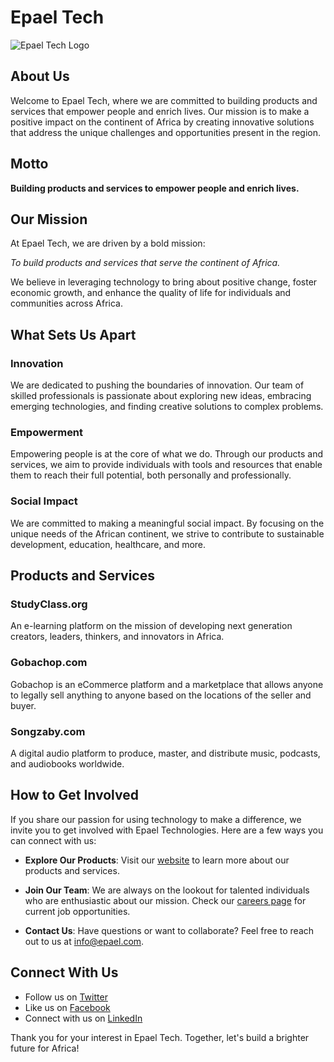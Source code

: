 # Epael Tech

![Epael Tech Logo](https://github.com/[epaeltech]/[epaeltech]/blob/[branch]/logo.png?raw=true)

## About Us

Welcome to Epael Tech, where we are committed to building products and services that empower people and enrich lives. Our mission is to make a positive impact on the continent of Africa by creating innovative solutions that address the unique challenges and opportunities present in the region.

## Motto

**Building products and services to empower people and enrich lives.**

## Our Mission

At Epael Tech, we are driven by a bold mission:

*To build products and services that serve the continent of Africa.*

We believe in leveraging technology to bring about positive change, foster economic growth, and enhance the quality of life for individuals and communities across Africa.

## What Sets Us Apart

### Innovation

We are dedicated to pushing the boundaries of innovation. Our team of skilled professionals is passionate about exploring new ideas, embracing emerging technologies, and finding creative solutions to complex problems.

### Empowerment

Empowering people is at the core of what we do. Through our products and services, we aim to provide individuals with tools and resources that enable them to reach their full potential, both personally and professionally.

### Social Impact

We are committed to making a meaningful social impact. By focusing on the unique needs of the African continent, we strive to contribute to sustainable development, education, healthcare, and more.

## Products and Services

### StudyClass.org

An e-learning platform on the mission of developing next generation creators, leaders, thinkers, and innovators in Africa.

### Gobachop.com

Gobachop is an eCommerce platform and a marketplace that allows anyone to legally sell anything to anyone based on the locations of the seller and buyer.

### Songzaby.com

A digital audio platform to produce, master, and distribute music, podcasts, and audiobooks worldwide.

## How to Get Involved

If you share our passion for using technology to make a difference, we invite you to get involved with Epael Technologies. Here are a few ways you can connect with us:

- **Explore Our Products**: Visit our [website](https://epael.com) to learn more about our products and services.

- **Join Our Team**: We are always on the lookout for talented individuals who are enthusiastic about our mission. Check our [careers page](https://epael.com/careers) for current job opportunities.

- **Contact Us**: Have questions or want to collaborate? Feel free to reach out to us at [info@epael.com](mailto:info@epael.com).

## Connect With Us

- Follow us on [Twitter](https://twitter.com/epaeltech)
- Like us on [Facebook](https://facebook.com/epaeltech)
- Connect with us on [LinkedIn](https://linkedin.com/company/epaeltech)

Thank you for your interest in Epael Tech. Together, let's build a brighter future for Africa!

